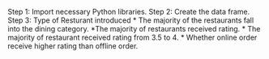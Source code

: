 Step 1: Import necessary Python libraries. 
Step 2: Create the data frame.
Step 3: Type of Resturant introduced
        * The majority of the restaurants fall into the dining category.
        *The majority of restaurants received rating.
        * The majority of restaurant received rating from 3.5 to 4.
        * Whether online order receive higher rating than offline order.
        
